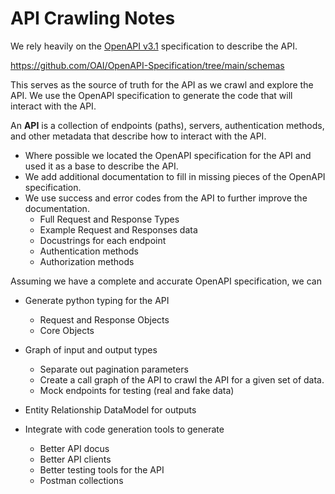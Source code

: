 # API Crawling Notes

We rely heavily on the [OpenAPI v3.1](https://swagger.io/specification/)
specification to describe the API.

https://github.com/OAI/OpenAPI-Specification/tree/main/schemas

This serves as the source of truth for the API as we crawl and explore the API.  We use the OpenAPI specification to generate the code that will interact with the API.


An **API** is a collection of endpoints (paths), servers, authentication methods, and other metadata that describe how to interact with the API.

 * Where possible we located the OpenAPI specification for the API and used it as a base to describe the API.
 * We add additional documentation to fill in missing pieces of the OpenAPI specification.
 * We use success and error codes from the API to further improve the documentation.
   * Full Request and Response Types
   * Example Request and Responses data
   * Docustrings for each endpoint
   * Authentication methods
   * Authorization methods

Assuming we have a complete and accurate OpenAPI specification, we can

 * Generate python typing for the API
   * Request and Response Objects
   * Core Objects
 * Graph of input and output types
   * Separate out pagination parameters
   * Create a call graph of the API to crawl the API for a given set of data.
   * Mock endpoints for testing (real and fake data)
 * Entity Relationship DataModel for outputs

* Integrate with code generation tools to generate
   * Better API docus
   * Better API clients
   * Better testing tools for the API
   * Postman collections

